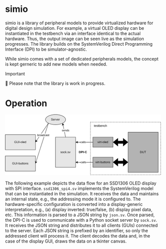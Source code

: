 # simio

simio is a library of peripheral models to provide virtualized hardware for digital design simulation. For example, a virtual OLED display can be instantiated in the testbench via an interface identical to the actual hardware. Thus, the output image can be seen live as the simulation progresses. The library builds on the SystemVerilog Direct Programming Interface (DPI) to be simulator-agnostic.

While simio comes with a set of dedicated peripherals models, the concept is kept gerneric to add new models when needed.

> [!IMPORTANT]  
> :triangular_ruler: Please note that the library is work in progress.

# Operation

![Overview Diagram](./doc/simio.png)

The following example depicts the data flow for an SSD1306 OLED display with SPI interface. `ssd1306_spi4.sv` implements the SystemVerilog model that can be instantiated in the simulation. It receives the data and maintains an internal state, e.g., the addressing mode it is configured to. The hardware-specific configuration is converted into a display-generic interpretation, e.g., (a) display inverted: true/false, (b) display pixel data, etc. This information is parsed to a JSON string by `json.sv`. Once parsed, the DPI-C is used to communicate with a Python socket server by `sock.sv`. It receives the JSON string and distributes it to all clients  (GUIs) connected to the server. Each JSON string is prefixed by an identifier, so only the addressed client will process it. The client decodes the data and, in the case of the display GUI, draws the data on a tkinter canvas.